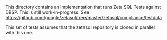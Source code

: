 This directory contains an implementation that runs Zeta SQL Tests against DBSP.
This is still work-in-progress.
See <https://github.com/google/zetasql/tree/master/zetasql/compliance/testdata>

This set of tests assumes that the zetasql repository is cloned in parallel with this one.
